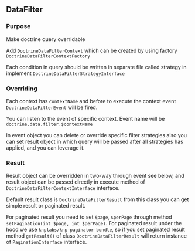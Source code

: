## DataFilter

### Purpose
Make doctrine query overridable

Add `DoctrineDataFilterContext` which can be created by using factory `DoctrineDataFilterContextFactory`

Each condition in query should be written in separate file called strategy in implement `DoctrineDataFilterStrategyInterface`

### Overriding
Each context has `contextName` and before to execute the context event `DoctrineDataFilterEvent` will be fired.

You can listen to the event of specific context. Event name will be `doctrine.data.filter.$contextName`

In event object you can delete or override specific filter strategies also you can set result object in which
query will be passed after all strategies has applied, and you can leverage it.

### Result
Result object can be overridden in two-way through event see below, and result object can be passed directly in execute method
of `DoctrineDataFilterContextInterface` interface.

Default result class is `DoctrineDataFilterResult` from this class you can get simple result or paginated result.

For paginated result you need to set `$page`, `$perPage` through method `setPagination(int $page, int $perPage)`.
For paginated result under the hood we use `knplabs/knp-paginator-bundle`, so if you set paginated result method 
`getResult()` of class `DoctrineDataFilterResult` will return instance of `PaginationInterface` interface.
